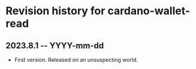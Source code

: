 # Revision history for cardano-wallet-read

## 2023.8.1 -- YYYY-mm-dd

* First version. Released on an unsuspecting world.
